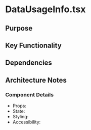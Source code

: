 # DataUsageInfo.tsx

## Purpose

## Key Functionality

## Dependencies

## Architecture Notes

### Component Details
- Props: 
- State: 
- Styling: 
- Accessibility: 
